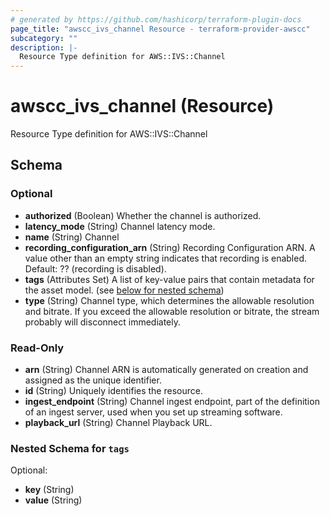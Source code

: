 ```yaml
---
# generated by https://github.com/hashicorp/terraform-plugin-docs
page_title: "awscc_ivs_channel Resource - terraform-provider-awscc"
subcategory: ""
description: |-
  Resource Type definition for AWS::IVS::Channel
---
```


# awscc_ivs_channel (Resource)

Resource Type definition for AWS::IVS::Channel



<!-- schema generated by tfplugindocs -->
## Schema

### Optional

- **authorized** (Boolean) Whether the channel is authorized.
- **latency_mode** (String) Channel latency mode.
- **name** (String) Channel
- **recording_configuration_arn** (String) Recording Configuration ARN. A value other than an empty string indicates that recording is enabled. Default: ?? (recording is disabled).
- **tags** (Attributes Set) A list of key-value pairs that contain metadata for the asset model. (see [below for nested schema](#nestedatt--tags))
- **type** (String) Channel type, which determines the allowable resolution and bitrate. If you exceed the allowable resolution or bitrate, the stream probably will disconnect immediately.

### Read-Only

- **arn** (String) Channel ARN is automatically generated on creation and assigned as the unique identifier.
- **id** (String) Uniquely identifies the resource.
- **ingest_endpoint** (String) Channel ingest endpoint, part of the definition of an ingest server, used when you set up streaming software.
- **playback_url** (String) Channel Playback URL.

<a id="nestedatt--tags"></a>
### Nested Schema for `tags`

Optional:

- **key** (String)
- **value** (String)


